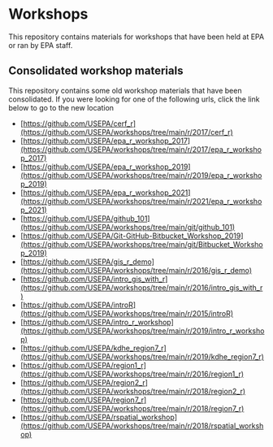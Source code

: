 # Workshops

This repository contains materials for workshops that have been held at EPA or ran by EPA staff.

## Consolidated workshop materials

This repository contains some old workshop materials that have been consolidated. If you were looking for one of the following urls, click the link below to go to the new location


* [https://github.com/USEPA/cerf_r](https://github.com/USEPA/workshops/tree/main/r/2017/cerf_r)
* [https://github.com/USEPA/epa_r_workshop_2017](https://github.com/USEPA/workshops/tree/main/r/2017/epa_r_workshop_2017)
* [https://github.com/USEPA/epa_r_workshop_2019](https://github.com/USEPA/workshops/tree/main/r/2019/epa_r_workshop_2019)
* [https://github.com/USEPA/epa_r_workshop_2021](https://github.com/USEPA/workshops/tree/main/r/2021/epa_r_workshop_2021)
* [https://github.com/USEPA/github_101](https://github.com/USEPA/workshops/tree/main/git/github_101)
* [https://github.com/USEPA/Git-GitHub-Bitbucket_Workshop_2019](https://github.com/USEPA/workshops/tree/main/git/Bitbucket_Workshop_2019)
* [https://github.com/USEPA/gis_r_demo](https://github.com/USEPA/workshops/tree/main/r/2016/gis_r_demo)
* [https://github.com/USEPA/intro_gis_with_r](https://github.com/USEPA/workshops/tree/main/r/2016/intro_gis_with_r)
* [https://github.com/USEPA/introR](https://github.com/USEPA/workshops/tree/main/r/2015/introR)
* [https://github.com/USEPA/intro_r_workshop](https://github.com/USEPA/workshops/tree/main/r/2019/intro_r_workshop)
* [https://github.com/USEPA/kdhe_region7_r](https://github.com/USEPA/workshops/tree/main/r/2019/kdhe_region7_r)
* [https://github.com/USEPA/region1_r](https://github.com/USEPA/workshops/tree/main/r/2016/region1_r)
* [https://github.com/USEPA/region2_r](https://github.com/USEPA/workshops/tree/main/r/2018/region2_r)
* [https://github.com/USEPA/region7_r](https://github.com/USEPA/workshops/tree/main/r/2018/region7_r)
* [https://github.com/USEPA/rspatial_workshop](https://github.com/USEPA/workshops/tree/main/r/2018/rspatial_workshop)
